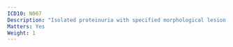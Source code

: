 ```yaml
---
ICD10: N067
Description: "Isolated proteinuria with specified morphological lesion: Diffuse crescentic glomerulonephritis"
Matters: Yes
Weight: 1
---
```

